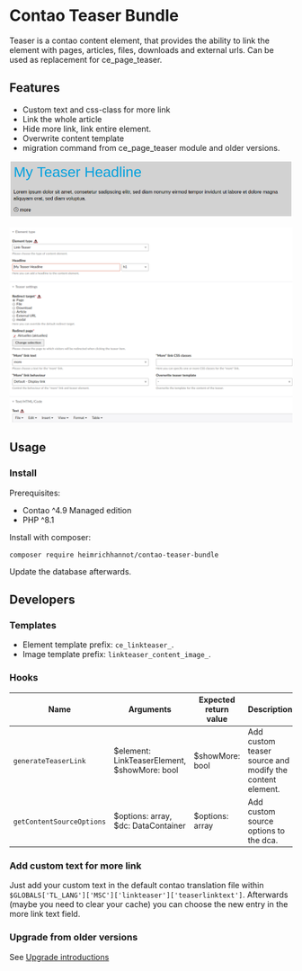 # Contao Teaser Bundle

Teaser is a contao content element, that provides the ability to link the element with pages, articles, files, downloads and external urls.
Can be used as replacement for ce_page_teaser. 

## Features
 
* Custom text and css-class for more link
* Link the whole article
* Hide more link, link entire element.
* Overwrite content template
* migration command from ce_page_teaser module and older versions.

![Teaser Frontend](docs/img/contao-teaser-bundle_screenshot_frontend.png)

![Teaser Backend](docs/img/contao-teaser-bundle_screenshot_backend.png)

## Usage

### Install
	
Prerequisites:
* Contao ^4.9 Managed edition
* PHP ^8.1

Install with composer:

```
composer require heimrichhannot/contao-teaser-bundle
```
Update the database afterwards.



## Developers

### Templates

* Element template prefix: `ce_linkteaser_`.
* Image template prefix: `linkteaser_content_image_`.

### Hooks

| Name                      | Arguments                                    | Expected return value | Description                                              |
|---------------------------|----------------------------------------------|-----------------------|----------------------------------------------------------|
| `generateTeaserLink`      | $element: LinkTeaserElement, $showMore: bool | $showMore: bool       | Add custom teaser source and modify the content element. |
| `getContentSourceOptions` | $options: array, $dc: DataContainer          | $options: array       | Add custom source options to the dca.                    |

### Add custom text for more link

Just add your custom text in the default contao translation file within `$GLOBALS['TL_LANG']['MSC']['linkteaser']['teaserlinktext']`. Afterwards (maybe you need to clear your cache) you can choose the new entry in the more link text field.

### Upgrade from older versions

See [Upgrade introductions](UPGRADE.md)